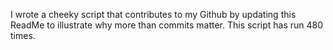 I wrote a cheeky script that contributes to my Github by updating this ReadMe to illustrate why more than commits matter. This script has run 480 times.